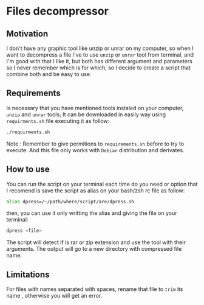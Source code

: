 # Files decompressor 

## Motivation
I don't have any graphic tool like unzip or unrar on my computer, so when I want to decompress a file I've to use `unzip` or `unrar` tool from terminal, and I'm good with that I like it, but both has different argument and parameters so I never remember which is for which, so I decide to create a script that combine both and be easy to use.

## Requirements
Is necessary that you have mentioned tools instaled on your computer, `unzip` and `unrar` tools; It can be downloaded in easily way using `requirments.sh` file executing it as follow:

```Bash
./requirments.sh
```
Note
:		Remember to give permitions to `requirements.sh` before to try to execute. And this file only works with `Debian` distribution and derivates.

## How to use
You can run the script on your terminal each time do you need or option that I recomend is save the script as alias on your bash/zsh rc file as follow:

```Bash
alias dpress=/~/path/where/script/are/dpress.sh
```

then, you can use it only writting the alias and giving the file on your terminal:
```Bash
dpress <file> 
```
The script will detect if is rar or zip extension and use the tool with their arguments. The output will go to a new directory with compressed file name.

## Limitations
For files with names separated with spaces, rename that file to `trim` its name , otherwise you will get an error.
